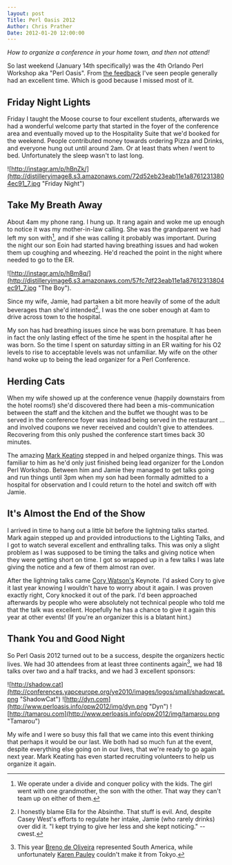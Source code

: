 ```yaml
---
layout: post
Title: Perl Oasis 2012
Author: Chris Prather
Date: 2012-01-20 12:00:00
---
```


*How to organize a conference in your home town, and then not attend!*

So last weekend (January 14th specifically) was the 4th Orlando Perl Workshop
aka "Perl Oasis". From [the feedback][xdg] I've seen people generally had an
excellent time. Which is good because I missed most of it.

## Friday Night Lights

Friday I taught the Moose course to four excellent students, afterwards we had
a wonderful welcome party that started in the foyer of the conference area and
eventually moved up to the Hospitality Suite that we'd booked for the weekend.
People contributed money towards ordering Pizza and Drinks, and everyone hung
out until around 2am. Or at least thats when *I* went to bed. Unfortunately
the sleep wasn't to last long.

![http://instagr.am/p/hBnZk/](http://distilleryimage8.s3.amazonaws.com/72d52eb23eab11e1a87612313804ec91_7.jpg "Friday Night")

## Take My Breath Away

About 4am my phone rang. I hung up. It rang again and woke me up enough to
notice it was my mother-in-law calling. She was the grandparent we had left my
son with[^1], and if she was calling it probably was important. During the
night our son Eoin had started having breathing issues and had woken them up
coughing and wheezing. He'd reached the point in the night where needed to go
to the ER.

![http://instagr.am/p/hBm8q/](http://distilleryimage6.s3.amazonaws.com/57fc7df23eab11e1a87612313804ec91_7.jpg "The Boy").

Since my wife, Jamie, had partaken a bit more heavily of some of the adult beverages
than she'd intended[^2], I was the one sober enough at 4am to drive across
town to the hospital.

My son has had breathing issues since he was born premature. It has been in
fact the only lasting effect of the time he spent in the hospital after he was
born. So the time I spent on saturday sitting in an ER waiting for his O2
levels to rise to acceptable levels was not unfamiliar. My wife on the other
hand woke up to being the lead organizer for a Perl Conference.

## Herding Cats

When my wife showed up at the conference venue (happily downstairs from the
hotel rooms!) she'd discovered there had been a mis-communication between the
staff and the kitchen and the buffet we thought was to be served in the
conference foyer was instead being served in the restaurant ... and involved
coupons we never received and couldn't give to attendees. Recovering from this
only pushed the conference start times back 30 minutes.

The amazing [Mark Keating](http://mdk.per.ly/) stepped in and helped organize
things. This was familiar to him as he'd only just finished being lead
organizer for the London Perl Workshop. Between him and Jamie they managed to
get talks going and run things until 3pm when my son had been formally
admitted to a hospital for observation and I could return to the hotel and
switch off with Jamie.

## It's Almost the End of the Show

I arrived in time to hang out a little bit before the lightning talks started.
Mark again stepped up and provided introductions to the Lighting Talks, and I
got to watch several excellent and enthralling talks. This was only a slight
problem as I was supposed to be timing the talks and giving notice when they
were getting short on time. I got so wrapped up in a few talks I was late
giving the notice and a few of them almost ran over.

After the lightning talks came [Cory Watson's](http://www.onemogin.com/)
Keynote. I'd asked Cory to give it last year knowing I wouldn't have to worry
about it again. I was proven exactly right, Cory knocked it out of the park.
I'd been approached afterwards by people who were absolutely not technical
people who told me that the talk was excellent. Hopefully he has a chance to
give it again this year at other events! (If you're an organizer this is a
blatant hint.)

## Thank You and Good Night

So Perl Oasis 2012 turned out to be a success, despite the organizers hectic
lives. We had 30 attendees from at least three continents again[^3], we had
18 talks over two and a half tracks, and we had 3 excellent sponsors:

![http://shadow.cat](http://conferences.yapceurope.org/ye2010/images/logos/small/shadowcat.png "ShadowCat")
![http://dyn.com](http://www.perloasis.info/opw2012/img/dyn.png "Dyn")
![http://tamarou.com](http://www.perloasis.info/opw2012/img/tamarou.png "Tamarou")

My wife and I were so busy this fall that we came into this event thinking
that perhaps it would be our last. We both had so much fun at the event,
despite everything else going on in our lives, that we're ready to go again
next year. Mark Keating has even started recruiting volunteers to help us
organize it again.


[^1]: We operate under a divide and conquer policy with the kids. The girl went with one grandmother, the son with the other. That way they can't team up on either of them.

[^2]: I honestly blame Ella for the Absinthe. That stuff is evil. And, despite Casey West's efforts to regulate her intake, Jamie (who rarely drinks) over did it. "I kept trying to give her less and she kept noticing." -- cwest.

[^3]: This year [Breno de Oliveira](http://onionstand.blogspot.com/) represented South America, while unfortunately [Karen Pauley](http://martian.org/karen/) couldn't make it from Tokyo.

[xdg]: http://www.dagolden.com/index.php/1565/perl-oasis-2012-wrapup/

